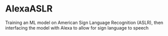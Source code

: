 # AlexaASLR
Training an ML model on American Sign Language Recognition (ASLR), then interfacing the model with Alexa to allow for sign language to speech 
